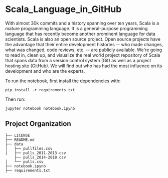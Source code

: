 # Scala_Language_in_GitHub
With almost 30k commits and a history spanning over ten years, Scala is a mature programming language. It is a general-purpose programming language that has recently become another prominent language for data scientists.  Scala is also an open source project. Open source projects have the advantage that their entire development histories -- who made changes, what was changed, code reviews, etc. -- are publicly available.  We're going to read in, clean up, and visualize the real world project repository of Scala that spans data from a version control system (Git) as well as a project hosting site (GitHub). We will find out who has had the most influence on its development and who are the experts.

To run the notebook, first install the dependencies with:

    pip install -r requirements.txt

Then run:

    jupyter notebook notebook.ipynb
    
Project Organization
------------

    ├── LICENSE
    ├── README.md   
    ├── data
    │   ├── pullfiles.csv
    |   ├── pulls_2011-2013.csv
        ├── pulls_2014-2018.csv
    │   └── pulls.csv
    ├── notebook.ipynb
    ├── requirements.txt
